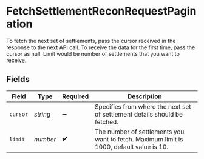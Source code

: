 # FetchSettlementReconRequestPagination

To fetch the next set of settlements, pass the cursor received in the response to the next API call. 
 To receive the data for the first time, pass the cursor as null. 
 Limit would be number of settlements that you want to receive.


## Fields

| Field                                                                                    | Type                                                                                     | Required                                                                                 | Description                                                                              |
| ---------------------------------------------------------------------------------------- | ---------------------------------------------------------------------------------------- | ---------------------------------------------------------------------------------------- | ---------------------------------------------------------------------------------------- |
| `cursor`                                                                                 | *string*                                                                                 | :heavy_minus_sign:                                                                       | Specifies from where the next set of settlement details should be fetched.               |
| `limit`                                                                                  | *number*                                                                                 | :heavy_check_mark:                                                                       | The number of settlements you want to fetch. Maximum limit is 1000, default value is 10. |